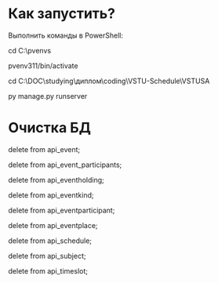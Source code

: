 # Как запустить?

Выполнить команды в PowerShell:

cd C:\pvenvs

pvenv311/bin/activate

cd C:\DOC\studying\диплом\coding\VSTU-Schedule\VSTUSA

py manage.py runserver

# Очистка БД

delete from api_event;

delete from api_event_participants;

delete from api_eventholding;

delete from api_eventkind;

delete from api_eventparticipant;

delete from api_eventplace;

delete from api_schedule;

delete from api_subject;

delete from api_timeslot;